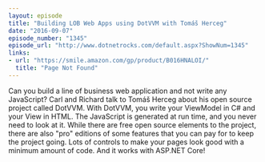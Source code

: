 ```yaml
---
layout: episode
title: "Building LOB Web Apps using DotVVM with Tomáš Herceg"
date: "2016-09-07"
episode_number: "1345"
episode_url: "http://www.dotnetrocks.com/default.aspx?ShowNum=1345"
links:
- url: "https://smile.amazon.com/gp/product/B016HNALOI/"
  title: "Page Not Found"
---
```


Can you build a line of business web application and not write any JavaScript? Carl and Richard talk to Tomáš Herceg about his open source project called DotVVM. With DotVVM, you write your ViewModel in C# and your View in HTML. The JavaScript is generated at run time, and you never need to look at it. While there are free open source elements to the project, there are also "pro" editions of some features that you can pay for to keep the project going. Lots of controls to make your pages look good with a minimum amount of code. And it works with ASP.NET Core!
